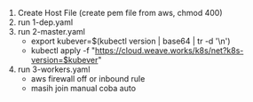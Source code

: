 1. Create Host File (create pem file from aws, chmod 400)
2. run 1-dep.yaml 
3. run 2-master.yaml
    - export kubever=$(kubectl version | base64 | tr -d '\n')
    - kubectl apply -f "https://cloud.weave.works/k8s/net?k8s-version=$kubever"
4. run 3-workers.yaml
    - aws firewall off or inbound rule
    - masih join manual coba auto
